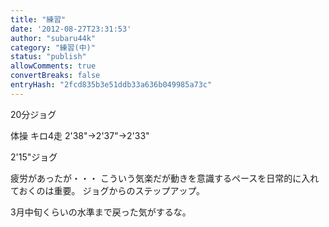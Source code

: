 ```yaml
---
title: "練習"
date: '2012-08-27T23:31:53'
author: "subaru44k"
category: "練習(中)"
status: "publish"
allowComments: true
convertBreaks: false
entryHash: "2fcd835b3e51ddb33a636b049985a73c"
---
```

20分ジョグ

体操
キロ4走
2'38"→2'37"→2'33"

2'15"ジョグ

疲労があったが・・・
こういう気楽だが動きを意識するペースを日常的に入れておくのは重要。
ジョグからのステップアップ。

3月中旬くらいの水準まで戻った気がするな。
